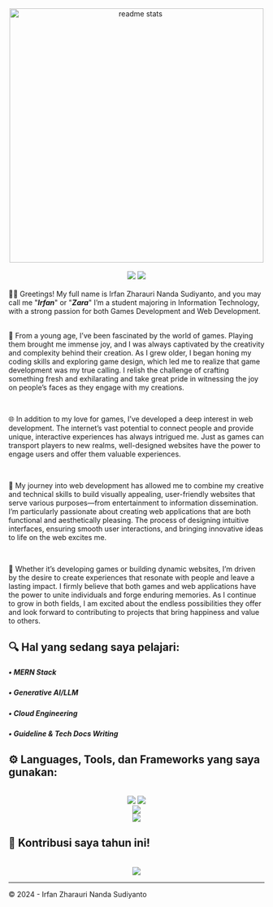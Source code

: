 <div align="center">
  <img width=500 src="https://github-readme-stats.vercel.app/api?username=tutupharirabu&count_private=true&show_icons=true&theme=react&rank_icon=github&border_radius=10" alt="readme stats" />
  
  <br>
  <br>
  
  <img src="https://visitor-badge.laobi.icu/badge?page_id=tutupharirabu.visitor-badge&left_text=Profile%20Views" />
  <img src="https://wakatime.com/badge/user/4ed81c28-2c72-4315-a893-295904236490/project/b1c00087-3b5b-4644-a016-c633f490a5dc.svg" />
</div>

<br>

<div>
  👋🏻 Greetings! My full name is Irfan Zharauri Nanda Sudiyanto, and you may call me "<b><i>Irfan</i></b>" or "<b><i>Zara</i></b>" I’m a student majoring in Information Technology, with a strong passion for both Games Development and Web Development.

  <br>
  <br>

  🌱 From a young age, I’ve been fascinated by the world of games. Playing them brought me immense joy, and I was always captivated by the creativity and complexity behind their creation. As I grew older, I began honing my coding skills and exploring game design, which led me to realize that game development was my true calling. I relish the challenge of crafting something fresh and exhilarating and take great pride in witnessing the joy on people’s faces as they engage with my creations.

  <br>

  🌐 In addition to my love for games, I’ve developed a deep interest in web development. The internet’s vast potential to connect people and provide unique, interactive experiences has always intrigued me. Just as games can transport players to new realms, well-designed websites have the power to engage users and offer them valuable experiences.

  <br>

   🚀 My journey into web development has allowed me to combine my creative and technical skills to build visually appealing, user-friendly websites that serve various purposes—from entertainment to information dissemination. I’m particularly passionate about creating web applications that are both functional and aesthetically pleasing. The process of designing intuitive interfaces, ensuring smooth user interactions, and bringing innovative ideas to life on the web excites me.

  <br>

  💫 Whether it’s developing games or building dynamic websites, I’m driven by the desire to create experiences that resonate with people and leave a lasting impact. I firmly believe that both games and web applications have the power to unite individuals and forge enduring memories. As I continue to grow in both fields, I am excited about the endless possibilities they offer and look forward to contributing to projects that bring happiness and value to others.
</div>

<h2 align="left">🔍 Hal yang sedang saya pelajari:</h2>

<div margin-left: 100px>
    <h5> &bull; MERN Stack </h5>
    <h5> &bull; Generative AI/LLM </h5> 
    <h5> &bull; Cloud Engineering </h5> 
    <h5> &bull; Guideline & Tech Docs Writing </h5> 
</div>

<h2 align="left">⚙️ Languages, Tools, dan Frameworks yang saya gunakan:</h2>

<br>
<div align="center">
    <img src="https://skillicons.dev/icons?i=figma,ai,ps" />
    <img src="https://skillicons.dev/icons?i=mysql,mongodb,postgres,sqlite" /><br>
    <img src="https://skillicons.dev/icons?i=git,github,vscode,postman,docker,kubernetes,aws,gcp" /><br>
    <img src="https://skillicons.dev/icons?i=html,css,react,vue,bootstrap,js,jquery,express,nodejs,laravel" /><br>
</div>

<h2 align="left">🐍 Kontribusi saya tahun ini!</h2>

<br>
<div align="center">
    <img src="https://github.com/tutupharirabu/tutupharirabu/blob/output/github-contribution-grid-snake.gif" />
</div>

<hr>

©️ 2024 - Irfan Zharauri Nanda Sudiyanto



